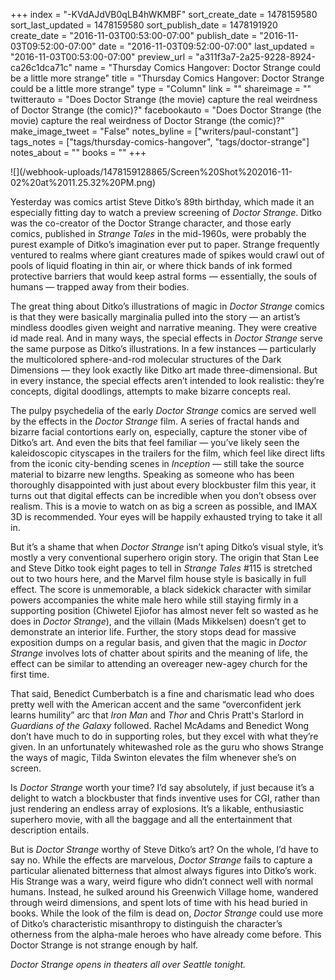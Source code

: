 +++
index = "-KVdAJdVB0qLB4hWKMBF"
sort_create_date = 1478159580
sort_last_updated = 1478159580
sort_publish_date = 1478191920
create_date = "2016-11-03T00:53:00-07:00"
publish_date = "2016-11-03T09:52:00-07:00"
date = "2016-11-03T09:52:00-07:00"
last_updated = "2016-11-03T00:53:00-07:00"
preview_url = "a311f3a7-2a25-9228-8924-ca26c1dca71c"
name = "Thursday Comics Hangover: Doctor Strange could be a little more strange"
title = "Thursday Comics Hangover: Doctor Strange could be a little more strange"
type = "Column"
link = ""
shareimage = ""
twitterauto = "Does Doctor Strange (the movie) capture the real weirdness of Doctor Strange (the comic)?"
facebookauto = "Does Doctor Strange (the movie) capture the real weirdness of Doctor Strange (the comic)?"
make_image_tweet = "False"
notes_byline = ["writers/paul-constant"]
tags_notes = ["tags/thursday-comics-hangover", "tags/doctor-strange"]
notes_about = ""
books = ""
+++
<p class="image">![](/webhook-uploads/1478159128865/Screen%20Shot%202016-11-02%20at%2011.25.32%20PM.png)</p>

Yesterday was comics artist Steve Ditko’s 89th birthday, which made it an especially fitting day to watch a preview screening of *Doctor Strange*. Ditko was the co-creator of the Doctor Strange character, and those early comics, published in *Strange Tales* in the mid-1960s, were probably the purest example of Ditko’s imagination ever put to paper. Strange frequently ventured to realms where giant creatures made of spikes would crawl out of pools of liquid floating in thin air, or where thick bands of ink formed protective barriers that would keep astral forms — essentially, the souls of humans — trapped away from their bodies.

The great thing about Ditko’s illustrations of magic in *Doctor Strange* comics is that they were basically marginalia pulled into the story — an artist’s mindless doodles given weight and narrative meaning. They were creative id made real. And in many ways, the special effects in *Doctor Strange* serve the same purpose as Ditko’s illustrations. In a few instances — particularly the multicolored sphere-and-rod molecular structures of the Dark Dimensions — they look exactly like Ditko art made three-dimensional. But in every instance, the special effects aren’t intended to look realistic: they’re concepts, digital doodlings, attempts to make bizarre concepts real. 

The pulpy psychedelia of the early *Doctor Strange* comics are served well by the effects in the *Doctor Strange* film. A series of fractal hands and bizarre facial contortions early on, especially, capture the stoner vibe of Ditko’s art. And even the bits that feel familiar — you’ve likely seen the kaleidoscopic cityscapes in the trailers for the film, which feel like direct lifts from the iconic city-bending scenes in *Inception* — still take the source material to bizarre new lengths. Speaking as someone who has been thoroughly disappointed with just about every blockbuster film this year, it turns out that digital effects can be incredible when you don’t obsess over realism. This is a movie to watch on as big a screen as possible, and IMAX 3D is recommended. Your eyes will be happily exhausted trying to take it all in.

But it’s a shame that when *Doctor Strange* isn’t aping Ditko’s visual style, it’s mostly a very conventional superhero origin story. The origin that Stan Lee and Steve Ditko took eight pages to tell in *Strange Tales* #115 is stretched out to two hours here, and the Marvel film house style is basically in full effect. The score is unmemorable, a black sidekick character with similar powers accompanies the white male hero while still staying firmly in a supporting position (Chiwetel Ejiofor has almost never felt so wasted as he does in *Doctor Strange*), and the villain (Mads Mikkelsen) doesn’t get to demonstrate an interior life. Further, the story stops dead for massive exposition dumps on a regular basis, and given that the magic in *Doctor Strange* involves lots of chatter about spirits and the meaning of life, the effect can be similar to attending an overeager new-agey church for the first time.

That said, Benedict Cumberbatch is a fine and charismatic lead who does pretty well with the American accent and the same “overconfident jerk learns humility” arc that *Iron Man* and *Thor* and Chris Pratt's Starlord in *Guardians of the Galaxy* followed. Rachel McAdams and Benedict Wong don’t have much to do in supporting roles, but they excel with what they’re given. In an unfortunately whitewashed role as the guru who shows Strange the ways of magic, Tilda Swinton elevates the film whenever she’s on screen.

Is *Doctor Strange* worth your time? I’d say absolutely, if just because it’s a delight to watch a blockbuster that finds inventive uses for CGI, rather than just rendering an endless array of explosions. It’s a likable, enthusiastic superhero movie, with all the baggage and all the entertainment that description entails. 

But is *Doctor Strange* worthy of Steve Ditko’s art? On the whole, I’d have to say no. While the effects are marvelous, *Doctor Strange* fails to capture a particular alienated bitterness that almost always figures into Ditko’s work. His Strange was a wary, weird figure who didn’t connect well with normal humans. Instead, he sulked around his Greenwich Village home, wandered through weird dimensions, and spent lots of time with his head buried in books. While the look of the film is dead on, *Doctor Strange* could use more of Ditko’s characteristic misanthropy to distinguish the character’s otherness from the alpha-male heroes who have already come before. This Doctor Strange is not strange enough by half.

*Doctor Strange opens in theaters all over Seattle tonight.*
